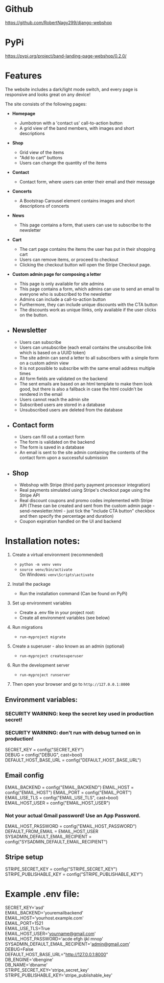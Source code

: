 # Github
https://github.com/RobertNagy299/django-webshop

# PyPi

https://pypi.org/project/band-landing-page-webshop/0.2.0/

# Features
The website includes a dark/light mode switch, and every page is responsive and looks great on any device!

The site consists of the following pages: 
- <b>Homepage</b>
  - Jumbotron with a 'contact us' call-to-action button
  - A grid view of the band members, with images and short descriptions
- <b>Shop</b>
  - Grid view of the items
  - "Add to cart" buttons
  - Users can change the quantity of the items
- <b>Contact</b>
  - Contact form, where users can enter their email and their message
- <b>Concerts</b>
  - A Bootstrap Carousel element contains images and short descriptions of concerts
- <b>News</b>
  - This page contains a form, that users can use to subscribe to the newsletter
- <b>Cart</b>
  - The cart page contains the items the user has put in their shopping cart
  - Users can remove items, or proceed to checkout
  - Clicking the checkout button will open the Stripe Checkout page.

- <b>Custom admin page for composing a letter</b>
  - This page is only available for site admins
  - This page contains a form, which admins can use to send an email to everyone who is subscribed to the newsletter
  - Admins can include a call-to-action button
  - Furthermore, they can include unique discounts with the CTA button
  - The discounts work as unique llinks, only available if the user clicks on the button.
- ## Newsletter
  - Users can subscribe
  - Users can unsubscribe (each email contains the unsubscribe link which is based on a UUID token)
  - The site admin can send a letter to all subscribers with a simple form on a custom admin view
  - It is not possible to subscribe with the same email address multiple times
  - All form fields are validated on the backend
  - The sent emails are based on an html template to make them look good, but there is also a fallback in case the html couldn't be rendered in the email
  - Users cannot reach the admin site
  - Subscribed users are stored in a database
  - Unsubscribed users are deleted from the database
- ## Contact form
  - Users can fill out a contact form
  - The form is validated on the backend
  - The form is saved in a database
  - An email is sent to the site admin containing the contents of the contact form upon a successful submission
- ## Shop
  - Webshop with Stripe (third party payment processor integration)
  - Real payments simulated using Stripe's checkout page using the Stripe API
  - Real discount coupons and promo codes implemented with Stripe API (These can be
  created and sent from the custom admin page - send-newsletter.html - just tick the "include CTA button" checkbox
  and then specify the percentage and duration)
  - Coupon expiration handled on the UI and backend
  
# Installation notes:
1. Create a virtual environment (recommended)

    - `python -m venv venv`<br>
    - `source venv/bin/activate`<br>
    On Windows: `venv\Scripts\activate`<br>

2. Install the package
    - Run the installation command (Can be found on PyPi)<br>

3. Set up environment variables

    - Create a .env file in your project root:
    - Create all environment variables (see below)

4. Run migrations

    - `run-myproject migrate`

5. Create a superuser - also known as an admin (optional)

    - `run-myproject createsuperuser`

6. Run the development server

    - `run-myproject runserver`

7. Then open your browser and go to `http://127.0.0.1:8000`

## Environment variables:
### SECURITY WARNING: keep the secret key used in production secret!
### SECURITY WARNING: don't run with debug turned on in production!
SECRET_KEY = config("SECRET_KEY")    
DEBUG = config("DEBUG", cast=bool)  
DEFAULT_HOST_BASE_URL = config("DEFAULT_HOST_BASE_URL")  

## Email config
EMAIL_BACKEND = config("EMAIL_BACKEND")
EMAIL_HOST = config("EMAIL_HOST")
EMAIL_PORT = config("EMAIL_PORT")
EMAIL_USE_TLS = config("EMAIL_USE_TLS", cast=bool)
EMAIL_HOST_USER = config("EMAIL_HOST_USER")

### Not your actual Gmail password! Use an App Password.
EMAIL_HOST_PASSWORD = config("EMAIL_HOST_PASSWORD")  
DEFAULT_FROM_EMAIL = EMAIL_HOST_USER  
SYSADMIN_DEFAULT_EMAIL_RECIPIENT = config("SYSADMIN_DEFAULT_EMAIL_RECIPIENT")  

## Stripe setup

STRIPE_SECRET_KEY = config("STRIPE_SECRET_KEY")  
STRIPE_PUBLISHABLE_KEY = config("STRIPE_PUBLISHABLE_KEY")  

# Example .env file:

SECRET_KEY='asd'  
EMAIL_BACKEND='youremailbackend'  
EMAIL_HOST='yourhost.example.com'  
EMAIL_PORT=1521  
EMAIL_USE_TLS=True  
EMAIL_HOST_USER='yourname@gmail.com'  
EMAIL_HOST_PASSWORD='acde efgh ijkl mnop'  
SYSADMIN_DEFAULT_EMAIL_RECIPIENT='admin@gmail.com'  
DEBUG=False  
DEFAULT_HOST_BASE_URL="http://127.0.0.1:8000"  
DB_ENGINE='dbengine'  
DB_NAME='dbname'  
STRIPE_SECRET_KEY='stripe_secret_key'  
STRIPE_PUBLISHABLE_KEY='stripe_publishable_key'  
